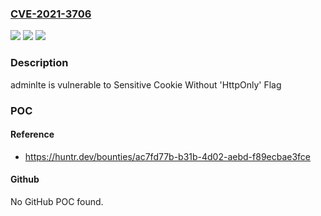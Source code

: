 ### [CVE-2021-3706](https://cve.mitre.org/cgi-bin/cvename.cgi?name=CVE-2021-3706)
![](https://img.shields.io/static/v1?label=Product&message=pi-hole%2Fadminlte&color=blue)
![](https://img.shields.io/static/v1?label=Version&message=%3C%205.6%20&color=brighgreen)
![](https://img.shields.io/static/v1?label=Vulnerability&message=CWE-1004%20Sensitive%20Cookie%20Without%20'HttpOnly'%20Flag&color=brighgreen)

### Description

adminlte is vulnerable to Sensitive Cookie Without 'HttpOnly' Flag

### POC

#### Reference
- https://huntr.dev/bounties/ac7fd77b-b31b-4d02-aebd-f89ecbae3fce

#### Github
No GitHub POC found.

